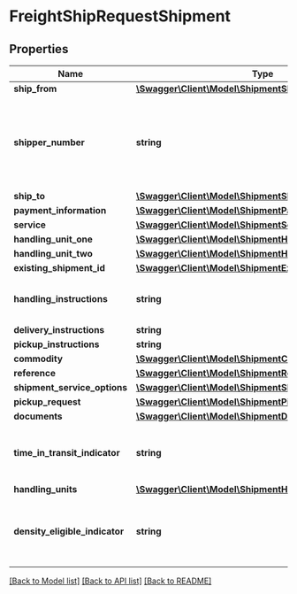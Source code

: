 # FreightShipRequestShipment

## Properties
Name | Type | Description | Notes
------------ | ------------- | ------------- | -------------
**ship_from** | [**\Swagger\Client\Model\ShipmentShipFrom**](ShipmentShipFrom.md) |  | 
**shipper_number** | **string** | Shipper�s six digit account number. Size must be six alphanumeric characters. Must be associated with the User Id specified in the Access Request XML. | 
**ship_to** | [**\Swagger\Client\Model\ShipmentShipTo**](ShipmentShipTo.md) |  | 
**payment_information** | [**\Swagger\Client\Model\ShipmentPaymentInformation**](ShipmentPaymentInformation.md) |  | 
**service** | [**\Swagger\Client\Model\ShipmentService**](ShipmentService.md) |  | 
**handling_unit_one** | [**\Swagger\Client\Model\ShipmentHandlingUnitOne**](ShipmentHandlingUnitOne.md) |  | [optional] 
**handling_unit_two** | [**\Swagger\Client\Model\ShipmentHandlingUnitTwo**](ShipmentHandlingUnitTwo.md) |  | [optional] 
**existing_shipment_id** | [**\Swagger\Client\Model\ShipmentExistingShipmentID**](ShipmentExistingShipmentID.md) |  | [optional] 
**handling_instructions** | **string** | General purpose instructions to the driver.   Example: Call 30 minutes before | [optional] 
**delivery_instructions** | **string** | Delivery Instructions. | [optional] 
**pickup_instructions** | **string** | Pickup Instructions. | [optional] 
**commodity** | [**\Swagger\Client\Model\ShipmentCommodity[]**](ShipmentCommodity.md) |  | 
**reference** | [**\Swagger\Client\Model\ShipmentReference[]**](ShipmentReference.md) |  | [optional] 
**shipment_service_options** | [**\Swagger\Client\Model\ShipmentShipmentServiceOptions**](ShipmentShipmentServiceOptions.md) |  | [optional] 
**pickup_request** | [**\Swagger\Client\Model\ShipmentPickupRequest**](ShipmentPickupRequest.md) |  | [optional] 
**documents** | [**\Swagger\Client\Model\ShipmentDocuments**](ShipmentDocuments.md) |  | [optional] 
**time_in_transit_indicator** | **string** | Presence of the tag indicates Time in Transit information is requested and will be returned if available. | [optional] 
**handling_units** | [**\Swagger\Client\Model\ShipmentHandlingUnits**](ShipmentHandlingUnits.md) |  | [optional] 
**density_eligible_indicator** | **string** | The presence of the tag DensityEligibleIndicator indicates that the density based rate is requested. | [optional] 

[[Back to Model list]](../../README.md#documentation-for-models) [[Back to API list]](../../README.md#documentation-for-api-endpoints) [[Back to README]](../../README.md)

